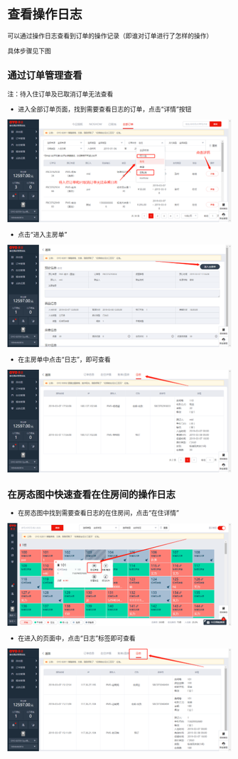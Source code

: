 # 查看操作日志

可以通过操作日志查看到订单的操作记录（即谁对订单进行了怎样的操作）

具体步骤见下图

## 通过订单管理查看

注：待入住订单及已取消订单无法查看

* 进入全部订单页面，找到需要查看日志的订单，点击“详情”按钮

![](../.gitbook/assets/image%20%28191%29.png)

* 点击“进入主房单”

![](../.gitbook/assets/image%20%28362%29.png)

* 在主房单中点击“日志”，即可查看

![](../.gitbook/assets/image%20%2822%29.png)

## 在房态图中快速查看在住房间的操作日志

* 在房态图中找到需要查看日志的在住房间，点击“在住详情”

![](../.gitbook/assets/image%20%28356%29.png)

* 在进入的页面中，点击“日志”标签即可查看

![](../.gitbook/assets/image%20%28205%29.png)

